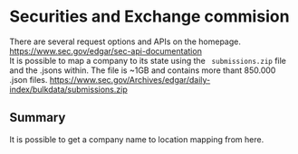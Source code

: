 # Securities and Exchange commision

There are several request options and APIs on the homepage. https://www.sec.gov/edgar/sec-api-documentation </br>
It is possible to map a company to its state using the `` submissions.zip`` file and the .jsons within. The file is ~1GB and contains more thant 850.000 .json files.  https://www.sec.gov/Archives/edgar/daily-index/bulkdata/submissions.zip

## Summary

It is possible to get a company name to location mapping from here.